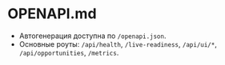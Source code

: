 # OPENAPI.md

- Автогенерация доступна по `/openapi.json`.
- Основные роуты: `/api/health`, `/live-readiness`, `/api/ui/*`, `/api/opportunities`, `/metrics`.
